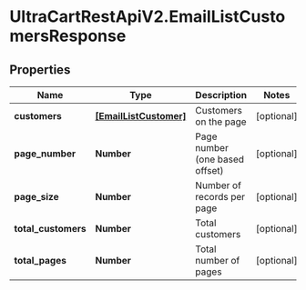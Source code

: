 # UltraCartRestApiV2.EmailListCustomersResponse

## Properties

Name | Type | Description | Notes
------------ | ------------- | ------------- | -------------
**customers** | [**[EmailListCustomer]**](EmailListCustomer.md) | Customers on the page | [optional] 
**page_number** | **Number** | Page number (one based offset) | [optional] 
**page_size** | **Number** | Number of records per page | [optional] 
**total_customers** | **Number** | Total customers | [optional] 
**total_pages** | **Number** | Total number of pages | [optional] 


